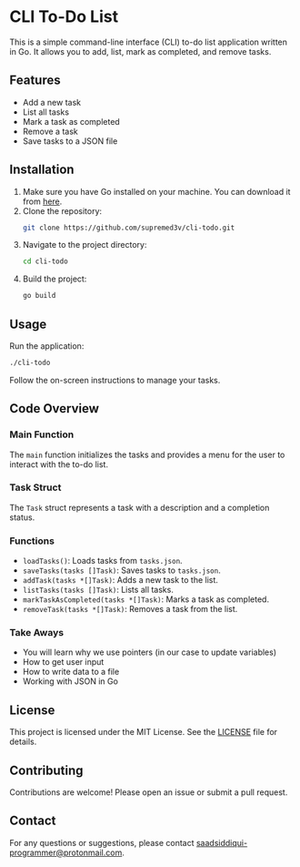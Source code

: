 # CLI To-Do List

This is a simple command-line interface (CLI) to-do list application written in Go. It allows you to add, list, mark as completed, and remove tasks.

## Features

- Add a new task
- List all tasks
- Mark a task as completed
- Remove a task
- Save tasks to a JSON file

## Installation

1. Make sure you have Go installed on your machine. You can download it from [here](https://golang.org/dl/).
2. Clone the repository:
   ```sh
   git clone https://github.com/supremed3v/cli-todo.git
   ```
3. Navigate to the project directory:
   ```sh
   cd cli-todo
   ```
4. Build the project:
   ```sh
   go build
   ```

## Usage

Run the application:

```sh
./cli-todo
```

Follow the on-screen instructions to manage your tasks.

## Code Overview

### Main Function

The `main` function initializes the tasks and provides a menu for the user to interact with the to-do list.

### Task Struct

The `Task` struct represents a task with a description and a completion status.

### Functions

- `loadTasks()`: Loads tasks from `tasks.json`.
- `saveTasks(tasks []Task)`: Saves tasks to `tasks.json`.
- `addTask(tasks *[]Task)`: Adds a new task to the list.
- `listTasks(tasks []Task)`: Lists all tasks.
- `markTaskAsCompleted(tasks *[]Task)`: Marks a task as completed.
- `removeTask(tasks *[]Task)`: Removes a task from the list.

### Take Aways

- You will learn why we use pointers (in our case to update variables)
- How to get user input
- How to write data to a file
- Working with JSON in Go

## License

This project is licensed under the MIT License. See the [LICENSE](LICENSE) file for details.

## Contributing

Contributions are welcome! Please open an issue or submit a pull request.

## Contact

For any questions or suggestions, please contact [saadsiddiqui-programmer@protonmail.com](mailto:saadsiddiqui-programmer@protonmail.com).
